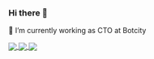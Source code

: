 ### Hi there 👋

<!--
**JoseMPena/JoseMPena** is a ✨ _special_ ✨ repository because its `README.md` (this file) appears on your GitHub profile.

Here are some ideas to get you started:

- 🔭 I’m currently working on ...
- 🌱 I’m currently learning ...
- 👯 I’m looking to collaborate on ...
- 🤔 I’m looking for help with ...
- 💬 Ask me about ...
- 📫 How to reach me: ...
- 😄 Pronouns: ...
- ⚡ Fun fact: ...
-->

🔭 I’m currently working as CTO at Botcity

<a href="https://github.com/josempena/github-readme-stats">
  <img align="center" src="https://github-readme-stats.vercel.app/api?username=josempena&count_private=true&show_icons=true&theme=radical" />
</a>

<a href="https://github.com/josempena/github-readme-stats">
  <img align="center" src="https://github-readme-stats.vercel.app/api/wakatime?username=JoseMPena&theme=radical" />
</a>


<a href="https://github.com/josempena/github-readme-stats">
  <img align="center" src="https://github-readme-stats.vercel.app/api/top-langs/?username=josempena&theme=radical)" />
</a>
